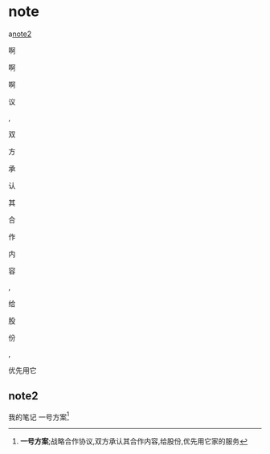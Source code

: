 

# note

a[note2](#note2)

啊

啊

啊

议

,

双


方



承


认


其


合


作


内


容


,


给


股


份


,

优先用它
## note2
我的笔记  一号方案[^a] 


[^a]:  **一号方案**;战略合作协议,双方承认其合作内容,给股份,优先用它家的服务
